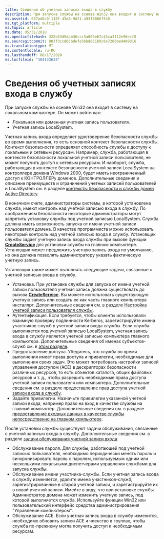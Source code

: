 ```yaml
---
title: Сведения об учетных записях входа в службу
description: При запуске службы на основе Win32 она входит в систему на локальном компьютере.
ms.assetid: 637ad0c0-118f-43e8-9d21-a93f6886f546
ms.tgt_platform: multiple
ms.topic: article
ms.date: 05/31/2018
ms.openlocfilehash: 328b33d5dab36ccc5a803eb7c43ca3112e96ecf8
ms.sourcegitcommit: 803f3ccd65bdefe36bd851b9c6e7280be9489016
ms.translationtype: MT
ms.contentlocale: ru-RU
ms.lasthandoff: 08/17/2020
ms.locfileid: "104133638"
---
```

# <a name="about-service-logon-accounts"></a>Сведения об учетных записях входа в службу

При запуске службы на основе Win32 она входит в систему на локальном компьютере. Он может войти как:

-   Локальная или доменная учетная запись пользователя.
-   Учетная запись LocalSystem.

Учетная запись входа определяет удостоверение безопасности службы во время выполнения, то есть основной контекст безопасности службы. Контекст безопасности определяет способность службы к доступу к локальным и сетевым ресурсам. Например, служба, работающая в контексте безопасности локальной учетной записи пользователя, не может получить доступ к сетевым ресурсам. И наоборот, служба, работающая в контексте безопасности учетной записи LocalSystem на контроллере домена Windows 2000, будет иметь неограниченный доступ к КОНТРОЛЛЕРу доменов. Дополнительные сведения и описание преимуществ и ограничений учетных записей пользователей и LocalSystem см. в разделе [контексты безопасности и службы домен Active Directory](security-contexts-and-active-directory-domain-services.md).

В конечном счете, администраторы системы, в которой установлена служба, имеют контроль над учетной записью входа в службу. По соображениям безопасности некоторые администраторы могут запретить установку службы под учетной записью LocalSystem. Служба должна иметь возможность запуска от имени учетной записи пользователя домена. В качестве программиста можно использовать некоторый контроль над учетной записью входа в службу. Установщик службы задает учетную запись входа службы при вызове функции [**CreateService**](/windows/desktop/api/winsvc/nf-winsvc-createservicea) для установки службы на главном компьютере. Установщик может предложить учетную запись входа по умолчанию, но она должна позволять администратору указать фактическую учетную запись.

Установщик также может выполнять следующие задачи, связанные с учетной записью входа в службу.

-   Установка. При установке службы для запуска от имени учетной записи пользователя учетная запись должна существовать до вызова [**CreateService**](/windows/desktop/api/winsvc/nf-winsvc-createservicea). Вы можете использовать существующую учетную запись или создать ее как часть главного компьютера инсталлрт. Дополнительные сведения см. в разделе [Настройка учетной записи пользователя службы](setting-up-a-serviceampaposs-user-account.md).
-   Аутентификация. Если требуется, чтобы клиенты использовали взаимную проверку подлинности Kerberos, зарегистрируйте имена участников-служб в учетной записи входа службы. Если служба выполняется под учетной записью LocalSystem, учетная запись входа в службу является учетной записью компьютера главного компьютера. Дополнительные сведения об именах субъектов-служб см. в [этом разделе](service-principal-names.md).
-   Предоставление доступа. Убедитесь, что служба во время выполнения имеет права доступа и привилегии, необходимые для выполнения своих задач. Это может потребовать настройки записей управления доступом (ACE) в дескрипторах безопасности различных ресурсов, то есть объектов каталога, общих файловых ресурсов и т. д., чтобы разрешить необходимые права доступа учетной записи пользователя или компьютера. Дополнительные сведения см. в разделе [предоставление прав доступа учетной записи входа в службу](granting-access-rights-to-the-service-logon-account.md).
-   Задайте привилегии. Назначьте привилегии указанной учетной записи входа, например право на вход в качестве службы на главный компьютер. Дополнительные сведения см. в разделе [предоставление входных данных в качестве службы непосредственно на главном компьютере](granting-logon-as-service-right-on-the-host-computer.md).

После установки службы существуют задачи обслуживания, связанные с учетной записью входа в службу. Дополнительные сведения см. в разделе [задачи обслуживания учетной записи входа](logon-account-maintenance-tasks.md).

-   Обслуживание пароля. Для службы, работающей под учетной записью пользователя, необходимо периодически менять пароль и синхронизировать пароль с паролем, используемым одним или несколькими локальными диспетчерами управления службами для запуска службы.
-   Обслуживание имени участника-службы. Если учетная запись входа в службу изменяется, удалите имена участников-служб, зарегистрированные в старой учетной записи, и зарегистрируйте их в новой учетной записи. Имейте в виду, что при установке службы Администратор домена может изменить учетную запись, под которой выполняется служба. Используйте функции Win32 или пользовательский интерфейс средства администрирования "Управление компьютером".
-   Обслуживание ACE. Если учетная запись входа в службу изменится, необходимо обновить записи ACE и членство в группах, чтобы служба по-прежнему могла получить доступ к необходимым ресурсам.

 

 